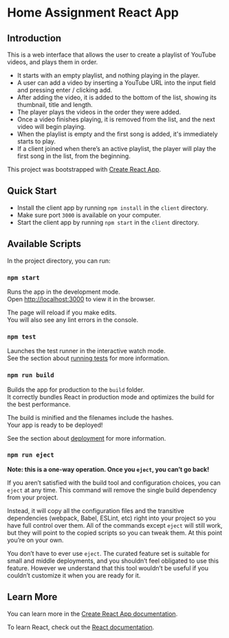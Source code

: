 # Home Assignment React App

## Introduction

This is a web interface that allows the user to create a playlist of YouTube videos, and plays them in order.

- It starts with an empty playlist, and nothing playing in the player.
- A user can add a video by inserting a YouTube URL into the input field and pressing enter / clicking add.
- After adding the video, it is added to the bottom of the list, showing its thumbnail, title and length.
- The player plays the videos in the order they were added.
- Once a video finishes playing, it is removed from the list, and the next video will begin
  playing.
- When the playlist is empty and the first song is added, it's immediately starts to play.
- If a client joined when there’s an active playlist, the player will play the first song in the list, from the beginning.

This project was bootstrapped with [Create React App](https://github.com/facebook/create-react-app).

## Quick Start
- Install the client app by running `npm install` in the `client` directory.
- Make sure port `3000` is available on your computer.
- Start the client app by running `npm start` in the `client` directory.

## Available Scripts

In the project directory, you can run:

### `npm start`

Runs the app in the development mode.\
Open [http://localhost:3000](http://localhost:3000) to view it in the browser.

The page will reload if you make edits.\
You will also see any lint errors in the console.

### `npm test`

Launches the test runner in the interactive watch mode.\
See the section about [running tests](https://facebook.github.io/create-react-app/docs/running-tests) for more information.

### `npm run build`

Builds the app for production to the `build` folder.\
It correctly bundles React in production mode and optimizes the build for the best performance.

The build is minified and the filenames include the hashes.\
Your app is ready to be deployed!

See the section about [deployment](https://facebook.github.io/create-react-app/docs/deployment) for more information.

### `npm run eject`

**Note: this is a one-way operation. Once you `eject`, you can’t go back!**

If you aren’t satisfied with the build tool and configuration choices, you can `eject` at any time. This command will remove the single build dependency from your project.

Instead, it will copy all the configuration files and the transitive dependencies (webpack, Babel, ESLint, etc) right into your project so you have full control over them. All of the commands except `eject` will still work, but they will point to the copied scripts so you can tweak them. At this point you’re on your own.

You don’t have to ever use `eject`. The curated feature set is suitable for small and middle deployments, and you shouldn’t feel obligated to use this feature. However we understand that this tool wouldn’t be useful if you couldn’t customize it when you are ready for it.

## Learn More

You can learn more in the [Create React App documentation](https://facebook.github.io/create-react-app/docs/getting-started).

To learn React, check out the [React documentation](https://reactjs.org/).
